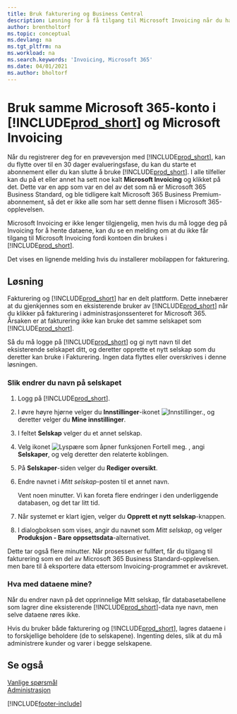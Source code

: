 ```yaml
---
title: Bruk fakturering og Business Central
description: Løsning for å få tilgang til Microsoft Invoicing når du har registrert deg for Dynamics 365 Business Central.
author: brentholtorf
ms.topic: conceptual
ms.devlang: na
ms.tgt_pltfrm: na
ms.workload: na
ms.search.keywords: 'Invoicing, Microsoft 365'
ms.date: 04/01/2021
ms.author: bholtorf
---
```

# Bruk samme Microsoft 365-konto i [!INCLUDE[prod_short](includes/prod_long.md)] og Microsoft Invoicing
Når du registrerer deg for en prøveversjon med [!INCLUDE[prod_short](includes/prod_short.md)], kan du flytte over til en 30 dager evalueringsfase, du kan du starte et abonnement eller du kan slutte å bruke [!INCLUDE[prod_short](includes/prod_short.md)]. I alle tilfeller kan du på et eller annet ha sett noe kalt **Microsoft Invoicing** og klikket på det. Dette var en app som var en del av det som nå er Microsoft 365 Business Standard, og ble tidligere kalt Microsoft 365 Business Premium-abonnement, så det er ikke alle som har sett denne flisen i Microsoft 365-opplevelsen.  

Microsoft Invoicing er ikke lenger tilgjengelig, men hvis du må logge deg på Invoicing for å hente dataene, kan du se en melding om at du ikke får tilgang til Microsoft Invoicing fordi kontoen din brukes i [!INCLUDE[prod_short](includes/prod_short.md)].  

Det vises en lignende melding hvis du installerer mobilappen for fakturering.  

## Løsning
Fakturering og [!INCLUDE[prod_short](includes/prod_short.md)] har en delt plattform. Dette innebærer at du gjenkjennes som en eksisterende bruker av [!INCLUDE[prod_short](includes/prod_short.md)] når du klikker på fakturering i administrasjonssenteret for Microsoft 365. Årsaken er at fakturering ikke kan bruke det samme selskapet som [!INCLUDE[prod_short](includes/prod_short.md)].  

Så du må logge på [!INCLUDE[prod_short](includes/prod_short.md)] og gi nytt navn til det eksisterende selskapet ditt, og deretter opprette et nytt selskap som du deretter kan bruke i Fakturering. Ingen data flyttes eller overskrives i denne løsningen.

### Slik endrer du navn på selskapet
1. Logg på [!INCLUDE[prod_short](includes/prod_short.md)].
2. I øvre høyre hjørne velger du **Innstillinger**-ikonet ![Innstillinger.](media/ui-experience/settings_icon_small.png "Innstillinger-ikon for rollesenter"), og deretter velger du **Mine innstillinger**.
3. I feltet **Selskap** velger du et annet selskap.
4. Velg ikonet ![Lyspære som åpner funksjonen Fortell meg.](media/ui-search/search_small.png "Fortell hva du vil gjøre") , angi **Selskaper**, og velg deretter den relaterte koblingen.  
5. På **Selskaper**-siden velger du **Rediger oversikt**.  
6. Endre navnet i *Mitt selskap*-posten til et annet navn.  

    Vent noen minutter. Vi kan foreta flere endringer i den underliggende databasen, og det tar litt tid.
7.  Når systemet er klart igjen, velger du **Opprett et nytt selskap**-knappen.  
8.  I dialogboksen som vises, angir du navnet som *Mitt selskap*, og velger **Produksjon - Bare oppsettsdata**-alternativet.  

Dette tar også flere minutter. Når prosessen er fullført, får du tilgang til fakturering som en del av Microsoft 365 Business Standard-opplevelsen. men bare til å eksportere data ettersom Invoicing-programmet er avskrevet.  

### Hva med dataene mine?
Når du endrer navn på det opprinnelige Mitt selskap, får databasetabellene som lagrer dine eksisterende [!INCLUDE[prod_short](includes/prod_short.md)]-data nye navn, men selve dataene røres ikke.  

Hvis du bruker både fakturering og [!INCLUDE[prod_short](includes/prod_short.md)], lagres dataene i to forskjellige beholdere (de to selskapene). Ingenting deles, slik at du må administrere kunder og varer i begge selskapene.  

## Se også
[Vanlige spørsmål](across-faq.yml)  
[Administrasjon](admin-setup-and-administration.md)  


[!INCLUDE[footer-include](includes/footer-banner.md)]